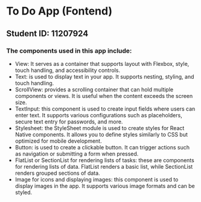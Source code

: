 # To Do App (Fontend)

## Student ID: 11207924

### The components used in this app include: 

- View:  It serves as a container that supports layout with Flexbox, style, touch handling, and accessibility controls.
- Text:  is used to display text in your app. It supports nesting, styling, and touch handling.
- ScrollView: provides a scrolling container that can hold multiple components or views. It is useful when the content exceeds the screen size.
- TextInput: this component is used to create input fields where users can enter text. It supports various configurations such as placeholders, secure text entry for passwords, and more.
- Stylesheet: the StyleSheet module is used to create styles for React Native components. It allows you to define styles similarly to CSS but optimized for mobile development.
- Button: is used to create a clickable button. It can trigger actions such as navigation or submitting a form when pressed.
- FlatList or SectionList for rendering lists of tasks: these are components for rendering lists of data. FlatList renders a basic list, while SectionList renders grouped sections of data.
- Image for icons and displaying images: this component is used to display images in the app. It supports various image formats and can be styled.